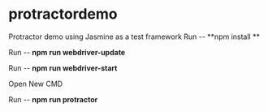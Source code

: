 # protractordemo
Protractor demo using Jasmine as a test framework
Run -- **npm install **

Run -- **npm run webdriver-update**

Run -- **npm run webdriver-start**

Open New CMD

Run -- **npm run protractor**

